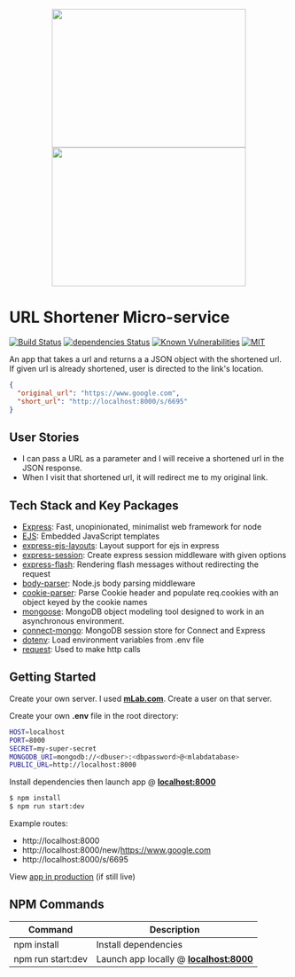 [travis]: https://travis-ci.org/Answart/url-shortener-ms
[dependency]: https://david-dm.org/Answart/url-shortener-ms
[snyk]: https://snyk.io/test/github/Answart/url-shortener-ms
[MIT]: https://github.com/Answart/url-shortener-ms/blob/master/LICENSE.md

<p align="center">
  <img src="https://user-images.githubusercontent.com/4269260/51730515-a1fef000-202c-11e9-8765-4250c664555c.png" height="250" width="350">
  <img src="https://user-images.githubusercontent.com/4269260/51730517-a3301d00-202c-11e9-8cc7-4d7033abd18c.png" height="250" width="350">
</p>

# URL Shortener Micro-service

[![Build Status](https://travis-ci.org/Answart/url-shortener-ms.svg)][travis]
[![dependencies Status](https://david-dm.org/Answart/url-shortener-ms/status.svg)][dependency]
[![Known Vulnerabilities](https://snyk.io/test/github/Answart/url-shortener-ms/badge.svg)][snyk]
[![MIT](https://img.shields.io/github/license/Answart/url-shortener-ms.svg)][MIT]

An app that takes a url and returns a a JSON object with the shortened url. If given url is already shortened, user is directed to the link's location.

```json
{
  "original_url": "https://www.google.com",
  "short_url": "http://localhost:8000/s/6695"
}
```

User Stories
------------

- I can pass a URL as a parameter and I will receive a shortened url in the JSON response.
- When I visit that shortened url, it will redirect me to my original link.

Tech Stack and Key Packages
---------------------------

* [Express](https://expressjs.com/): Fast, unopinionated, minimalist web framework for node
* [EJS](https://ejs.co/): Embedded JavaScript templates
* [express-ejs-layouts](https://github.com/Soarez/express-ejs-layouts#readme): Layout support for ejs in express
* [express-session](https://github.com/expressjs/session#readme): Create express session middleware with given options
* [express-flash](https://github.com/RGBboy/express-flash#readme): Rendering flash messages without redirecting the request
* [body-parser](https://github.com/expressjs/body-parser#readme): Node.js body parsing middleware
* [cookie-parser](https://github.com/expressjs/cookie-parser): Parse Cookie header and populate req.cookies with an object keyed by the cookie names
* [mongoose](https://mongoosejs.com/): MongoDB object modeling tool designed to work in an asynchronous environment.
* [connect-mongo](https://github.com/jdesboeufs/connect-mongo#readme): MongoDB session store for Connect and Express
* [dotenv](https://github.com/motdotla/dotenv#readme): Load environment variables from .env file
* [request](https://github.com/request/request#readme): Used to make http calls

Getting Started
---------------

Create your own server. I used [**mLab.com**](http://mLab.com). Create a user on that server.

Create your own **.env** file in the root directory:
```bash
HOST=localhost
PORT=8000
SECRET=my-super-secret
MONGODB_URI=mongodb://<dbuser>:<dbpassword>@<mlabdatabase>
PUBLIC_URL=http://localhost:8000
```

Install dependencies then launch app @ [**localhost:8000**](http://localhost:8000)
```bash
$ npm install
$ npm run start:dev
```

Example routes:

* http://localhost:8000
* http://localhost:8000/new/https://www.google.com
* http://localhost:8000/s/6695

View [app in production](https://answart-url-shortener-ms.herokuapp.com) (if still live)

NPM Commands
------------

| Command | Description |
| ------- | ----------- |
| npm install | Install dependencies |
| npm run start:dev | Launch app locally @ **[localhost:8000](http://localhost:8000)** |
